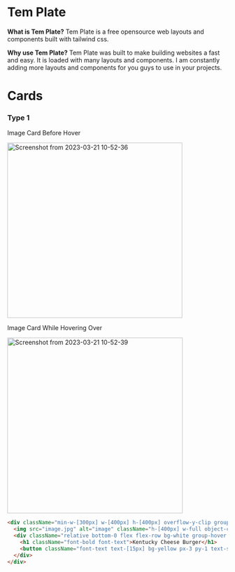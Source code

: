 # Tem Plate

**What is Tem Plate?** Tem Plate is a free opensource web layouts and components built with tailwind css.

**Why use Tem Plate?** Tem Plate was built to make building websites a fast and easy. It is loaded with many layouts and components. I am constantly adding more layouts and components for you guys to use in your projects.

# Cards

### Type 1

Image Card Before Hover

<img width="400" alt="Screenshot from 2023-03-21 10-52-36" src="https://user-images.githubusercontent.com/73581388/226563887-2863556f-e3eb-48ef-a492-d95038fd48c8.png">

Image Card While Hovering Over

<img width="401" alt="Screenshot from 2023-03-21 10-52-39" src="https://user-images.githubusercontent.com/73581388/226563877-676ad6f2-2cfe-450f-a445-4309164d7610.png">

```html
<div className="min-w-[300px] w-[400px] h-[400px] overflow-y-clip group bg-white">
  <img src="image.jpg" alt="image" className="h-[400px] w-full object-cover relative bottom-0 group-hover:bottom-[64px] duration-500" />
  <div className="relative bottom-0 flex flex-row bg-white group-hover:bottom-[80px] duration-300 py-5 px-5 justify-between items-center border-y-4 border-yellow border-b-gray-100">
    <h1 className="font-bold font-text">Kentucky Cheese Burger</h1>
    <button className="font-text text-[15px] bg-yellow px-3 py-1 text-second font-semibold hover:opacity-90 duration-100">Order $10</button>
  </div>
</div>
```

